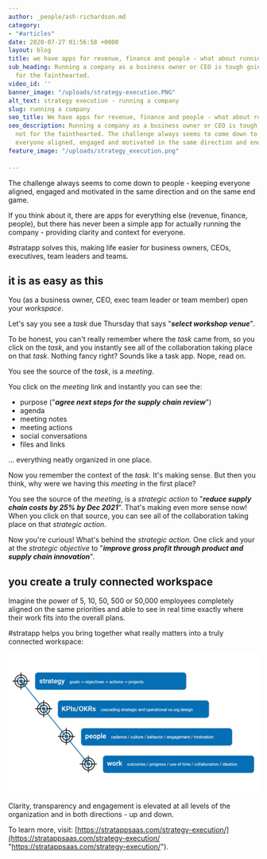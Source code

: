 ```yaml
---
author: _people/ash-richardson.md
category:
- "#articles"
date: 2020-07-27 01:56:58 +0000
layout: blog
title: we have apps for revenue, finance and people - what about running the company?
sub_heading: Running a company as a business owner or CEO is tough going, it's not
  for the fainthearted.
video_id: ''
banner_image: "/uploads/strategy-execution.PNG"
alt_text: strategy execution - running a company
slug: running a company
seo_title: We have apps for revenue, finance and people - what about running the company?
seo_description: Running a company as a business owner or CEO is tough going, it's
  not for the fainthearted. The challenge always seems to come down to people - keeping
  everyone aligned, engaged and motivated in the same direction and end game.
feature_image: "/uploads/strategy_execution.png"

---
```

The challenge always seems to come down to people - keeping everyone aligned, engaged and motivated in the same direction and on the same end game.

If you think about it, there are apps for everything else (revenue, finance, people), but there has never been a simple app for actually running the company - providing clarity and context for everyone.

\#stratapp solves this, making life easier for business owners, CEOs, executives, team leaders and teams.

## it is as easy as this

You (as a business owner, CEO, exec team leader or team member) open your _workspace_.

Let's say you see a _task_ due Thursday that says "**_select workshop venue_**".

To be honest, you can't really remember where the _task_ came from, so you click on the _task_, and you instantly see all of the collaboration taking place on that _task_.  Nothing fancy right?  Sounds like a task app.  Nope, read on.

You see the source of the _task_, is a _meeting_.

You click on the _meeting_ link and instantly you can see the:

* purpose ("**_agree next steps for the supply chain review_**")
* agenda
* meeting notes
* meeting actions
* social conversations
* files and links

... everything neatly organized in one place.

Now you remember the context of the _task_.  It's making sense.  But then you think, why were we having this _meeting_ in the first place?

You see the source of the _meeting_, is a _strategic action_ to "**_reduce supply chain costs by 25% by Dec 2021_**".  That's making even more sense now!  When you click on that source, you can see all of the collaboration taking place on that _strategic action_.

Now you're curious!  What's behind the _strategic action._  One click and your at the _strategic objective_ to "**_improve gross profit through product and supply chain innovation_**".

## you create a truly connected workspace

Imagine the power of 5, 10, 50, 500 or 50,000 employees completely aligned on the same priorities and able to see in real time exactly where their work fits into the overall plans.

\#stratapp helps you bring together what really matters into a truly connected workspace:

![](/uploads/connect.JPG)

Clarity, transparency and engagement is elevated at all levels of the organization and in both directions - up and down.

To learn more, visit: [https://stratappsaas.com/strategy-execution/](https://stratappsaas.com/strategy-execution/ "https://stratappsaas.com/strategy-execution/").

 